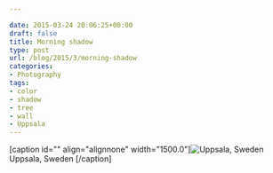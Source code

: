 ```yaml
---

date: 2015-03-24 20:06:25+00:00
draft: false
title: Morning shadow
type: post
url: /blog/2015/3/morning-shadow
categories:
- Photography
tags:
- color
- shadow
- tree
- wall
- Uppsala
---
```


[caption id="" align="alignnone" width="1500.0"]![ Uppsala, Sweden ](/images/2015-03-24-20153morning-shadow/image-asset.jpeg)
 Uppsala, Sweden [/caption]
